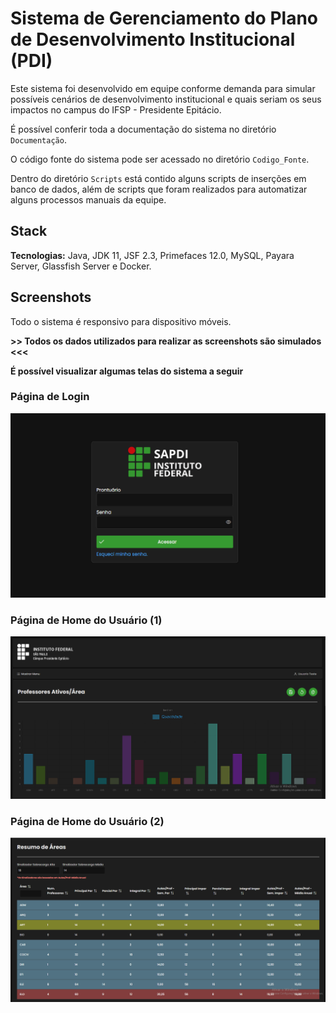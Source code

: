 # Sistema de Gerenciamento do Plano de Desenvolvimento Institucional (PDI)

Este sistema foi desenvolvido em equipe conforme demanda para simular possíveis cenários de desenvolvimento institucional e quais seriam os seus impactos no campus do IFSP - Presidente Epitácio.

É possível conferir toda a documentação do sistema no diretório `Documentação`.

O código fonte do sistema pode ser acessado no diretório `Codigo_Fonte`.

Dentro do diretório `Scripts` está contido alguns scripts de inserções em banco de dados, além de scripts que foram realizados para automatizar alguns processos manuais da equipe.

## Stack

**Tecnologias:** Java, JDK 11, JSF 2.3, Primefaces 12.0, MySQL, Payara Server, Glassfish Server e Docker.

## Screenshots

<p style="text-align: justify;"> Todo o sistema é responsivo para dispositivo móveis. 
</p>

<strong>>> Todos os dados utilizados para realizar as screenshots são simulados <<<</strong>

<strong>É possível visualizar algumas telas do sistema a seguir</strong>

### **Página de Login**

<img src="to_github/login_page.png">

### **Página de Home do Usuário (1)**

<img src="to_github/home_page.png">

### **Página de Home do Usuário (2)**

<img src="to_github/home_page_2.png">
